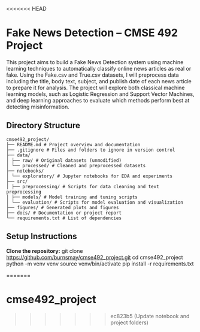 <<<<<<< HEAD
# Fake News Detection – CMSE 492 Project

This project aims to build a Fake News Detection system using machine learning techniques to automatically classify online news articles as real or fake. Using the Fake.csv and True.csv datasets, I will preprocess data including the title, body text, subject, and publish date of each news article to prepare it for analysis. The project will explore both classical machine learning models, such as Logistic Regression and Support Vector Machines, and deep learning approaches to evaluate which methods perform best at detecting misinformation.



## Directory Structure
```
cmse492_project/
├── README.md # Project overview and documentation
├── .gitignore # Files and folders to ignore in version control
├── data/
│ ├── raw/ # Original datasets (unmodified)
│ └── processed/ # Cleaned and preprocessed datasets
├── notebooks/
│ └── exploratory/ # Jupyter notebooks for EDA and experiments
├── src/
│ ├── preprocessing/ # Scripts for data cleaning and text preprocessing
│ ├── models/ # Model training and tuning scripts
│ └── evaluation/ # Scripts for model evaluation and visualization
├── figures/ # Generated plots and figures
├── docs/ # Documentation or project report
└── requirements.txt # List of dependencies
```

## Setup Instructions
**Clone the repository:**
   git clone https://github.com/burnsmay/cmse492_project.git
   cd cmse492_project
   python -m venv venv
   source venv/bin/activate
   pip install -r requirements.txt


   
=======
# cmse492_project
>>>>>>> ec823b5 (Update notebook and project folders)
